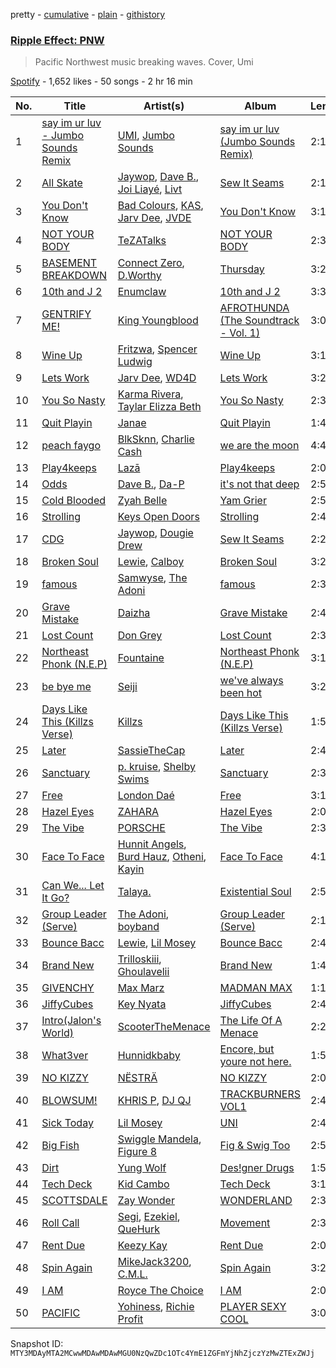 pretty - [cumulative](/playlists/cumulative/37i9dQZF1DWVKZ0Z9y3Qew.md) - [plain](/playlists/plain/37i9dQZF1DWVKZ0Z9y3Qew) - [githistory](https://github.githistory.xyz/mackorone/spotify-playlist-archive/blob/main/playlists/plain/37i9dQZF1DWVKZ0Z9y3Qew)

### [Ripple Effect: PNW](https://open.spotify.com/playlist/37i9dQZF1DWVKZ0Z9y3Qew)

> Pacific Northwest music breaking waves\. Cover, Umi

[Spotify](https://open.spotify.com/user/spotify) - 1,652 likes - 50 songs - 2 hr 16 min

| No. | Title | Artist(s) | Album | Length |
|---|---|---|---|---|
| 1 | [say im ur luv \- Jumbo Sounds Remix](https://open.spotify.com/track/2vRe7YtE1tpVarV1t9fqcu) | [UMI](https://open.spotify.com/artist/4ClziihVpBeFXNyDH83Lde), [Jumbo Sounds](https://open.spotify.com/artist/1DLHhMWrKCOBuR0Svpw3Hq) | [say im ur luv \(Jumbo Sounds Remix\)](https://open.spotify.com/album/5GxYcqmDvWzetC31Oe0YLm) | 2:17 |
| 2 | [All Skate](https://open.spotify.com/track/6wsbZhT7MArD9IY0p8G2iQ) | [Jaywop](https://open.spotify.com/artist/7LHBUDRMoLWz3aw9H3YSb9), [Dave B.](https://open.spotify.com/artist/5bfqwcEcRrMhtY9smw3IeJ), [Joi Liayé](https://open.spotify.com/artist/6Vw3gdS8yeT8kfG4kTQPL1), [Livt](https://open.spotify.com/artist/0y55D5fL0ywYdEpIQPbwJC) | [Sew It Seams](https://open.spotify.com/album/1dF6UFLq4SKp3sA31FILj3) | 2:18 |
| 3 | [You Don't Know](https://open.spotify.com/track/7nZnfJkaBnmmWUBw9jfhm3) | [Bad Colours](https://open.spotify.com/artist/0x3KkCJuve7n51ThZGNAIX), [KAS](https://open.spotify.com/artist/4AUPalZalhZyyd6kwhBiL5), [Jarv Dee](https://open.spotify.com/artist/1sAKNLVFmAmxaurWLdmu1u), [JVDE](https://open.spotify.com/artist/5ZYuMuQ1dwCXIx6mULdrzg) | [You Don't Know](https://open.spotify.com/album/7EI43wfKVyPabczkwpHeSA) | 3:11 |
| 4 | [NOT YOUR BODY](https://open.spotify.com/track/2nRSMc8KspRama6r5AfbEP) | [TeZATalks](https://open.spotify.com/artist/6olAhxDEja5fYKEHF6tA2W) | [NOT YOUR BODY](https://open.spotify.com/album/4XRJy0kavdKE3A3Ez3DZmN) | 2:34 |
| 5 | [BASEMENT BREAKDOWN](https://open.spotify.com/track/29s2rm6gLIi9Ja07LWWcCn) | [Connect Zero](https://open.spotify.com/artist/3k8lBDenIm90lWaSpAYQeH), [D.Worthy](https://open.spotify.com/artist/3erKONJnV1kHT5ksWJLR7y) | [Thursday](https://open.spotify.com/album/150fETWcpRR0cCMoJUxAdx) | 3:28 |
| 6 | [10th and J 2](https://open.spotify.com/track/2wWU152IbvjbDkWGpOPgoY) | [Enumclaw](https://open.spotify.com/artist/79yETfINxnDl54mTKLZUlb) | [10th and J 2](https://open.spotify.com/album/2PcP70TtiJR0gt2LYAeQEs) | 3:30 |
| 7 | [GENTRIFY ME!](https://open.spotify.com/track/4BpOEo2BQwiuXgPRx2PtTM) | [King Youngblood](https://open.spotify.com/artist/0rkFwrt6d0qf3UTpaURtTj) | [AFROTHUNDA \(The Soundtrack \- Vol\. 1\)](https://open.spotify.com/album/5Do2JUlUUQIUSlAH4ZSS4k) | 3:06 |
| 8 | [Wine Up](https://open.spotify.com/track/05WkdMSvxt8CuxekruXUGt) | [Fritzwa](https://open.spotify.com/artist/0oTIJxiQmLuPQlHaGzxPt3), [Spencer Ludwig](https://open.spotify.com/artist/6miuYP0AovZaaKpRFaDQMQ) | [Wine Up](https://open.spotify.com/album/66JmLx5a0R7S8Tw0wy6Bkf) | 3:12 |
| 9 | [Lets Work](https://open.spotify.com/track/63la1G25v3hyba5kXVnecN) | [Jarv Dee](https://open.spotify.com/artist/1sAKNLVFmAmxaurWLdmu1u), [WD4D](https://open.spotify.com/artist/53QqYQtqceXhifEin57aM3) | [Lets Work](https://open.spotify.com/album/4kDhTr5nRob0ZT3z6cfLPJ) | 3:20 |
| 10 | [You So Nasty](https://open.spotify.com/track/5hJH3wdMnePMQy0PQYxzfv) | [Karma Rivera](https://open.spotify.com/artist/79rSn0FneG7zsUb6LItVLs), [Taylar Elizza Beth](https://open.spotify.com/artist/0XE4mkNAnSI2molchwNfGQ) | [You So Nasty](https://open.spotify.com/album/3YyvgFqcUQaOgIhEGaGH4a) | 2:31 |
| 11 | [Quit Playin](https://open.spotify.com/track/4cNJnPiLZpL743A8ECx4qQ) | [Janae](https://open.spotify.com/artist/4imJ2WiGWT0Rup3Vshmsd3) | [Quit Playin](https://open.spotify.com/album/1rMjgE45wFRHJsKAGe3VAK) | 1:49 |
| 12 | [peach faygo](https://open.spotify.com/track/5ZsB83n85am8ZOCoIg6na6) | [BlkSknn](https://open.spotify.com/artist/4MZ2Qm0lN1zer6Y77aDIGx), [Charlie Cash](https://open.spotify.com/artist/0VFpyTDPiz25oDl9tmIXgN) | [we are the moon](https://open.spotify.com/album/20VSPXzH17NsPLsfQ4dtvN) | 4:42 |
| 13 | [Play4keeps](https://open.spotify.com/track/0ywHx2l5wdnBU6ao4ePHyM) | [Lazā](https://open.spotify.com/artist/7KWbU8vlvkICzAOXsiRLal) | [Play4keeps](https://open.spotify.com/album/6yXWBTWHJztyGHCBEDtZP5) | 2:04 |
| 14 | [Odds](https://open.spotify.com/track/3gDIzJLAOIiFqcCXjcz8hp) | [Dave B.](https://open.spotify.com/artist/5bfqwcEcRrMhtY9smw3IeJ), [Da\-P](https://open.spotify.com/artist/4PKHlnz8cQ79kQ6kd3GufJ) | [it's not that deep](https://open.spotify.com/album/438o26Y0oRAh6vpyboYWQP) | 2:52 |
| 15 | [Cold Blooded](https://open.spotify.com/track/3LYoi8gybyD4sR5hHSP9T0) | [Zyah Belle](https://open.spotify.com/artist/09q46aTaAsSGoLID49Y6Sx) | [Yam Grier](https://open.spotify.com/album/2KvfsMy0IQ2XRd5Rh7Ur2Q) | 2:56 |
| 16 | [Strolling](https://open.spotify.com/track/6Mdi5qIE5Jrl0BpnQ5vFr6) | [Keys Open Doors](https://open.spotify.com/artist/17VWSnuIuvdgNkBgIBC0jp) | [Strolling](https://open.spotify.com/album/0XQqK5EyOHWgd6D5rnb3fn) | 2:43 |
| 17 | [CDG](https://open.spotify.com/track/3ncyn0jZA7uGDaPCJHZOmb) | [Jaywop](https://open.spotify.com/artist/7LHBUDRMoLWz3aw9H3YSb9), [Dougie Drew](https://open.spotify.com/artist/2mnb83Cuw371TgHiuqwEYv) | [Sew It Seams](https://open.spotify.com/album/1dF6UFLq4SKp3sA31FILj3) | 2:26 |
| 18 | [Broken Soul](https://open.spotify.com/track/2J6htJzAQIiWTByGY3sHty) | [Lewie](https://open.spotify.com/artist/7tvCXmeh7MlNtmfKMN2H8Q), [Calboy](https://open.spotify.com/artist/0HkcYmcjrBR3SCw9Ld5VZk) | [Broken Soul](https://open.spotify.com/album/0PnhtoqA79MU7XZNNMrK9d) | 3:29 |
| 19 | [famous](https://open.spotify.com/track/5yQHS6qpgBiNte7o22xBsX) | [Samwyse](https://open.spotify.com/artist/6HM4BW3z7SCMg0hxUx5Pz3), [The Adoni](https://open.spotify.com/artist/2FE0a7TnyZHfLjcWqTdnBK) | [famous](https://open.spotify.com/album/67lHrhwY6nG0oBHGDAkemp) | 2:30 |
| 20 | [Grave Mistake](https://open.spotify.com/track/0vDkjQK1lnX61QM8OFfqDm) | [Daizha](https://open.spotify.com/artist/3Rrg3qxCFC6sXCT8yIPjn6) | [Grave Mistake](https://open.spotify.com/album/4oJ5LoPjOBCPgpqYDTPSok) | 2:49 |
| 21 | [Lost Count](https://open.spotify.com/track/4L93gDxPdx7CO5bUu8JrE2) | [Don Grey](https://open.spotify.com/artist/1YiKDQCVj79AZeBjenStlP) | [Lost Count](https://open.spotify.com/album/4xxWQ2oZ8L3IdNTNaRxglr) | 2:35 |
| 22 | [Northeast Phonk \(N.E.P\)](https://open.spotify.com/track/1ZkFoV18oZuFM4Pr8zLBsR) | [Fountaine](https://open.spotify.com/artist/1B5fkMxWxc9A7joAcguqQT) | [Northeast Phonk \(N.E.P\)](https://open.spotify.com/album/2z2lh74604b4SpnwWUGwwL) | 3:18 |
| 23 | [be bye me](https://open.spotify.com/track/2m7OHL3rRlTVCpAKbY3JyV) | [Seiji](https://open.spotify.com/artist/7h8BjWoH0TC1Zf2HwAmdEe) | [we've always been hot](https://open.spotify.com/album/5YS6AAf8hmcMI6fYZq07kf) | 3:29 |
| 24 | [Days Like This \(Killzs Verse\)](https://open.spotify.com/track/3mvc6ls86x7fmjKjYulaUX) | [Killzs](https://open.spotify.com/artist/0xjWAN0XjyX3o4bqC2A7ye) | [Days Like This \(Killzs Verse\)](https://open.spotify.com/album/4KEiliM17r06DubgM8tSof) | 1:59 |
| 25 | [Later](https://open.spotify.com/track/2r2tn3bsjIyxQBqyniSC7N) | [SassieTheCap](https://open.spotify.com/artist/1FUleCwrFb0Wg25dlgd1cN) | [Later](https://open.spotify.com/album/640vaE98v6a0q7CRU5bWpL) | 2:43 |
| 26 | [Sanctuary](https://open.spotify.com/track/0vn9LO2zATyClH0gKw27Dy) | [p\. kruise](https://open.spotify.com/artist/08o87U8GdK1VFZxQfCLqnJ), [Shelby Swims](https://open.spotify.com/artist/0i9c5jFcEsSQVzm9I3vbI5) | [Sanctuary](https://open.spotify.com/album/72wjS8M478IJZAeoKjhg8J) | 2:33 |
| 27 | [Free](https://open.spotify.com/track/03gQvMOqzuUUuRdcPZWz6v) | [London Daé](https://open.spotify.com/artist/7tx7fBwvyocD11vbor5mRr) | [Free](https://open.spotify.com/album/2yQhkqIYFfhHNMo0shIZlC) | 3:12 |
| 28 | [Hazel Eyes](https://open.spotify.com/track/1dXQ8Fpd1YiwKIupXnFFBV) | [ZAHARA](https://open.spotify.com/artist/4m9bwT2ufZWqMZXuCk52IY) | [Hazel Eyes](https://open.spotify.com/album/2dQKNEu0yAHk0bEOFjfSEY) | 2:09 |
| 29 | [The Vibe](https://open.spotify.com/track/7sfBMOMIJfclUlvaBWWHFS) | [PORSCHE](https://open.spotify.com/artist/3o3OImjYymMI6N8Vdyt4UU) | [The Vibe](https://open.spotify.com/album/5q8hCmssaCLS98BIof4F67) | 2:38 |
| 30 | [Face To Face](https://open.spotify.com/track/5CYBnp3kJRq9D9UbY3a22f) | [Hunnit Angels](https://open.spotify.com/artist/0Zz9jqiEyg6cQhSZmB73qL), [Burd Hauz](https://open.spotify.com/artist/60s9OFnWv7R0Er09sVngbu), [Otheni](https://open.spotify.com/artist/4Z1ClW4pYGRVjPc5v8taXE), [Kayin](https://open.spotify.com/artist/62XJDEbGacS7aElLoOsLfM) | [Face To Face](https://open.spotify.com/album/1MKCm4aR2hxaAKfgWOByh9) | 4:19 |
| 31 | [Can We..\. Let It Go?](https://open.spotify.com/track/1Nv9k3HwaZ8Utd7J4PPkNa) | [Talaya.](https://open.spotify.com/artist/5NLhWCjcejwt2TJa2lfxXG) | [Existential Soul](https://open.spotify.com/album/2TAZLneMRb75WOilAiyGwZ) | 2:56 |
| 32 | [Group Leader \(Serve\)](https://open.spotify.com/track/1Aaa3qRo88gqxUz8NGgp6X) | [The Adoni](https://open.spotify.com/artist/2FE0a7TnyZHfLjcWqTdnBK), [boyband](https://open.spotify.com/artist/4OxvOPeLvZWDxihwqtOC4D) | [Group Leader \(Serve\)](https://open.spotify.com/album/4j9vVGXnRVH9NcvYkjGvGn) | 2:15 |
| 33 | [Bounce Bacc](https://open.spotify.com/track/1MBOVD7r7Z74lKLBsYaLG6) | [Lewie](https://open.spotify.com/artist/7tvCXmeh7MlNtmfKMN2H8Q), [Lil Mosey](https://open.spotify.com/artist/5zctI4wO9XSKS8XwcnqEHk) | [Bounce Bacc](https://open.spotify.com/album/5l24wwMx1lH9kUylmTpzm8) | 2:48 |
| 34 | [Brand New](https://open.spotify.com/track/4rkCE4eUUzj8to5Xgo8Aat) | [Trilloskiii](https://open.spotify.com/artist/5OocoWUXR6MLHJWP6nw3Kx), [Ghoulavelii](https://open.spotify.com/artist/6nwEYQKFXGAKvwnUqZUd52) | [Brand New](https://open.spotify.com/album/1eJ9DYusDvD28asGAR7Lad) | 1:48 |
| 35 | [GIVENCHY](https://open.spotify.com/track/19hknUMXGhfqmJg13PA24c) | [Max Marz](https://open.spotify.com/artist/4fKDnAyOiVw2oKUD82Cqjb) | [MADMAN MAX](https://open.spotify.com/album/55KI3yaOiH1PA6cflGt2Hg) | 1:11 |
| 36 | [JiffyCubes](https://open.spotify.com/track/0AwTL1yLHGlWp8KULnUKse) | [Key Nyata](https://open.spotify.com/artist/4X2V63Czlm32j6Yk38WeX5) | [JiffyCubes](https://open.spotify.com/album/4ZxeuFRtkMUBRR32s0DlH2) | 2:46 |
| 37 | [Intro\(Jalon's World\)](https://open.spotify.com/track/4AUqHjvAGcnjEMMpXbiegM) | [ScooterTheMenace](https://open.spotify.com/artist/4zy9I6HMQfwxA9wzWMLFGT) | [The Life Of A Menace](https://open.spotify.com/album/280oUCnk702rGwt2U6mdU2) | 2:22 |
| 38 | [What3ver](https://open.spotify.com/track/5zMMs66j6PArFWE2lrydww) | [Hunnidkbaby](https://open.spotify.com/artist/6gj2nfDNUqOjbVGzYdzSFQ) | [Encore, but youre not here.](https://open.spotify.com/album/3o0oa6m3ppmGCorNEqojDQ) | 1:58 |
| 39 | [NO KIZZY](https://open.spotify.com/track/0G3eZ5bak0dmnBdCecrQjh) | [NËSTRÄ](https://open.spotify.com/artist/5ABikugX8BV6gZiF23y2br) | [NO KIZZY](https://open.spotify.com/album/7DDWJj8IhnB14b0ID0udJp) | 2:06 |
| 40 | [BLOWSUM!](https://open.spotify.com/track/41A88dJi9GT45dNKcWEFHh) | [KHRIS P](https://open.spotify.com/artist/5kWlBrfLyEaITpIECNy577), [DJ QJ](https://open.spotify.com/artist/3DEQCIdE0Cw49hjZrPWYEF) | [TRACKBURNERS VOL1](https://open.spotify.com/album/5GASQuyVlXcTtp1Azd84vN) | 2:46 |
| 41 | [Sick Today](https://open.spotify.com/track/2IzcKDcswqBJXLiJtfCWki) | [Lil Mosey](https://open.spotify.com/artist/5zctI4wO9XSKS8XwcnqEHk) | [UNI](https://open.spotify.com/album/2kMG44yBYjvrA9RKzVwv0O) | 2:47 |
| 42 | [Big Fish](https://open.spotify.com/track/6WUZuTO7rvUQCuGPVWD6lg) | [Swiggle Mandela](https://open.spotify.com/artist/3bZorVh53pMb159HoUc9qf), [Figure 8](https://open.spotify.com/artist/4eIVZ1Ea9IsfcCkk7L7gFC) | [Fig & Swig Too](https://open.spotify.com/album/7ADrFotfjs7Sgi7gzTBCmI) | 2:51 |
| 43 | [Dirt](https://open.spotify.com/track/6hPRjgtd47OVpJMQt5YY1Q) | [Yung Wolf](https://open.spotify.com/artist/27gPbWnoWp4klWhkPVOA9H) | [Des!gner Drugs](https://open.spotify.com/album/1nCxl4WBht17SLbx9pYcpe) | 1:54 |
| 44 | [Tech Deck](https://open.spotify.com/track/4oOQw7xKci7xaZL5jnOVou) | [Kid Cambo](https://open.spotify.com/artist/4n9wn5OJVBp96xO2cAqVDf) | [Tech Deck](https://open.spotify.com/album/1wySDnjUNo7tisQl90A9yE) | 3:11 |
| 45 | [SCOTTSDALE](https://open.spotify.com/track/1F6Txb3FGcpL6RndTF7Yqp) | [Zay Wonder](https://open.spotify.com/artist/70cjBubd83Tl2ZbAElgC1s) | [WONDERLAND](https://open.spotify.com/album/43RTm7LMLRwKjWEIL9dHOs) | 2:32 |
| 46 | [Roll Call](https://open.spotify.com/track/2prf7fJIT0TzTnyPZcvMhg) | [Segi](https://open.spotify.com/artist/6As9nu15AGSqj7a9t6aKPb), [Ezekiel](https://open.spotify.com/artist/4aDfe0MyUpP2eCx2cZplsr), [QueHurk](https://open.spotify.com/artist/0UkW9pfC7GSbHNZ4AaCf46) | [Movement](https://open.spotify.com/album/0QmRqOJSdWP2MQkcSbRsjD) | 2:35 |
| 47 | [Rent Due](https://open.spotify.com/track/0NyEfNChHkSJGTiQD0GDuj) | [Keezy Kay](https://open.spotify.com/artist/0BxreeuwIADVriLOyYSxBK) | [Rent Due](https://open.spotify.com/album/6Notz7PmmDIpEyQffYP3Wb) | 2:03 |
| 48 | [Spin Again](https://open.spotify.com/track/2chriPvRG1FycrqZc0jqY0) | [MikeJack3200](https://open.spotify.com/artist/1DsOlo169ovaAx19956vOb), [C.M.L.](https://open.spotify.com/artist/5z5Wgdaa8Z16FrWxXdmXCT) | [Spin Again](https://open.spotify.com/album/0meyMQd4DU5uzhsshJnyYC) | 3:24 |
| 49 | [I AM](https://open.spotify.com/track/2kyq2SEK4wSrwTe4wbA1tE) | [Royce The Choice](https://open.spotify.com/artist/0IUBTnweyOMhLh7dcNbJ0g) | [I AM](https://open.spotify.com/album/3PhdoUTM6FmiTNB6f1wwLO) | 2:05 |
| 50 | [PACIFIC](https://open.spotify.com/track/7o7tQIndZLJL076lfDpnLp) | [Yohiness](https://open.spotify.com/artist/34u4elkICj3ivwWRd4pbPz), [Richie Profit](https://open.spotify.com/artist/2ef00cl0avhXamfU8qW8qW) | [PLAYER SEXY COOL](https://open.spotify.com/album/5LATUFimO5i5O3szCHd1yO) | 3:03 |

Snapshot ID: `MTY3MDAyMTA2MCwwMDAwMDAwMGU0NzQwZDc1OTc4YmE1ZGFmYjNhZjczYzMwZTExZWJj`
